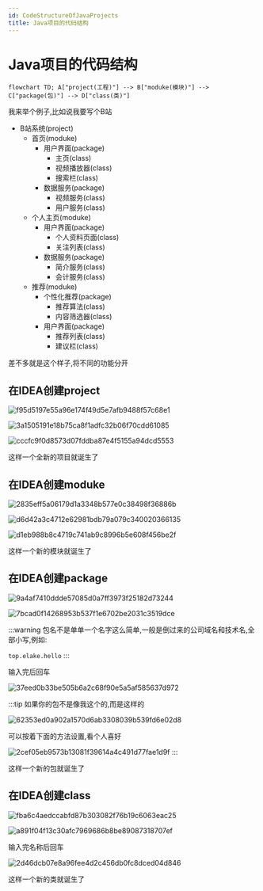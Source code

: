 ```yaml
---
id: CodeStructureOfJavaProjects
title: Java项目的代码结构
---
```


# Java项目的代码结构

```mermaid
flowchart TD; A["project(工程)"] --> B["moduke(模块)"] --> C["package(包)"] --> D["class(类)"]
```

我来举个例子,比如说我要写个B站

* B站系统(project)
    * 首页(moduke)
        * 用户界面(package)
            * 主页(class)
            * 视频播放器(class)
            * 搜索栏(class)
        * 数据服务(package)
            * 视频服务(class)
            * 用户服务(class)
    * 个人主页(moduke)
        * 用户界面(package)
            * 个人资料页面(class)
            * 关注列表(class)
        * 数据服务(package)
            * 简介服务(class)
            * 会计服务(class)
    * 推荐(moduke)
        * 个性化推荐(package)
            * 推荐算法(class)
            * 内容筛选器(class)
        * 用户界面(package)
            * 推荐列表(class)
            * 建议栏(class)

差不多就是这个样子,将不同的功能分开

## 在IDEA创建project

![f95d5197e55a96e174f49d5e7afb9488f57c68e1](Assets/f95d5197e55a96e174f49d5e7afb9488f57c68e1.png)

![3a1505191e18b75ca8f1adfc32b06f70cdd61085](Assets/3a1505191e18b75ca8f1adfc32b06f70cdd61085.png)

![cccfc9f0d8573d07fddba87e4f5155a94dcd5553](Assets/cccfc9f0d8573d07fddba87e4f5155a94dcd5553.png)

这样一个全新的项目就诞生了

## 在IDEA创建moduke

![2835eff5a06179d1a3348b577e0c38498f36886b](Assets/2835eff5a06179d1a3348b577e0c38498f36886b.png)

![d6d42a3c4712e62981bdb79a079c340020366135](Assets/d6d42a3c4712e62981bdb79a079c340020366135.png)

![d1eb988b8c4719c741ab9c8996b5e608f456be2f](Assets/d1eb988b8c4719c741ab9c8996b5e608f456be2f.png)

这样一个新的模块就诞生了

## 在IDEA创建package

![9a4af7410ddde57085d0a7ff3973f25182d73244](Assets/9a4af7410ddde57085d0a7ff3973f25182d73244.png)

![7bcad0f14268953b537f1e6702be2031c3519dce](Assets/7bcad0f14268953b537f1e6702be2031c3519dce.png)

:::warning
包名不是单单一个名字这么简单,一般是倒过来的公司域名和技术名,全部小写,例如:

`top.elake.hello`
:::

输入完后回车

![37eed0b33be505b6a2c68f90e5a5af585637d972](Assets/37eed0b33be505b6a2c68f90e5a5af585637d972.png)

:::tip
如果你的包不是像我这个的,而是这样的

![62353ed0a902a1570d6ab3308039b539fd6e02d8](Assets/62353ed0a902a1570d6ab3308039b539fd6e02d8.png)

可以按着下面的方法设置,看个人喜好

![2cef05eb9573b13081f39614a4c491d77fae1d9f](Assets/2cef05eb9573b13081f39614a4c491d77fae1d9f.png)
:::

这样一个新的包就诞生了

## 在IDEA创建class

![fba6c4aedccabfd87b303082f76b19c6063eac25](Assets/fba6c4aedccabfd87b303082f76b19c6063eac25.png)

![a891f04f13c30afc7969686b8be89087318707ef](Assets/a891f04f13c30afc7969686b8be89087318707ef.png)

输入完名称后回车

![2d46dcb07e8a96fee4d2c456db0fc8dced04d846](Assets/2d46dcb07e8a96fee4d2c456db0fc8dced04d846.png)

这样一个新的类就诞生了
